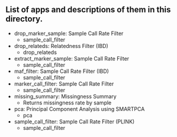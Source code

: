 ## List of apps and descriptions of them in this directory. 

* drop_marker_sample: Sample Call Rate Filter
  - sample_call_filter
* drop_relateds: Relatedness Filter (IBD)
  - drop_relateds
* extract_marker_sample: Sample Call Rate Filter
  - sample_call_filter
* maf_filter: Sample Call Rate Filter (IBD)
  - sample_call_filter
* marker_call_filter: Sample Call Rate Filter
  - sample_call_filter
* missing_summary: Missingness Summary
  - Returns missingness rate by sample
* pca: Principal Component Analysis using SMARTPCA 
  - pca
* sample_call_filter: Sample Call Rate Filter (PLINK)
  - sample_call_filter
